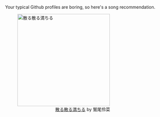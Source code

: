 Your typical Github profiles are boring, so here's a song recommendation.
<figure><img width="300" height="300" src="https://i.scdn.co/image/ab67616d0000b273ef4f121bcbba3c464f97de66" alt="散る散る満ちる" /><figcaption align="center"><a href="https://open.spotify.com/track/3U4ntiketE4EpEP95p6uqO" target="_blank">散る散る満ちる</a> by 鷲尾伶菜</figcaption></figure>

